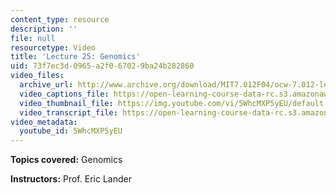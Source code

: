 ```yaml
---
content_type: resource
description: ''
file: null
resourcetype: Video
title: 'Lecture 25: Genomics'
uid: 73f7ec3d-0965-a2f0-6702-9ba24b282860
video_files:
  archive_url: http://www.archive.org/download/MIT7.012F04/ocw-7.012-lec25-10nov2004-220k.mp4
  video_captions_file: https://open-learning-course-data-rc.s3.amazonaws.com/7-012-introduction-to-biology-fall-2004/617e21b805815669a223201822a41c05_5WhcMXP5yEU.vtt
  video_thumbnail_file: https://img.youtube.com/vi/5WhcMXP5yEU/default.jpg
  video_transcript_file: https://open-learning-course-data-rc.s3.amazonaws.com/7-012-introduction-to-biology-fall-2004/f8cd7c04c980a141e44525db3eea3b70_5WhcMXP5yEU.pdf
video_metadata:
  youtube_id: 5WhcMXP5yEU
---
```


**Topics covered:** Genomics

**Instructors:** Prof. Eric Lander